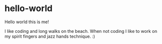 # hello-world

Hello world this is me!

I like coding and long walks on the beach. When not coding I like to work on my spirit fingers and jazz hands technique. :)
